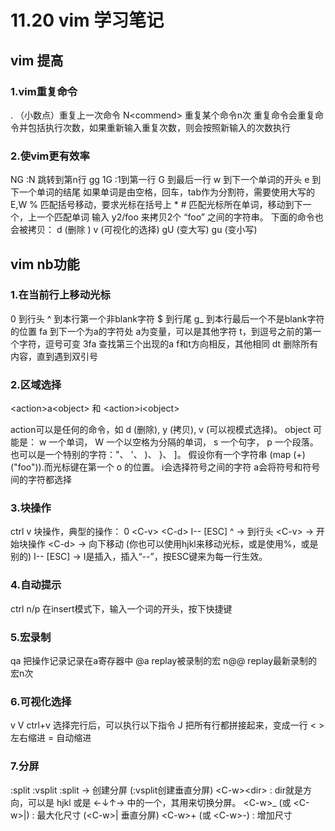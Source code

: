 
# 11.20 vim 学习笔记

## vim 提高

### 1.vim重复命令

. （小数点）重复上一次命令
N\<commend> 重复某个命令n次
重复命令会重复命令并包括执行次数，如果重新输入重复次数，则会按照新输入的次数执行

### 2.使vim更有效率

NG :N 跳转到第n行
gg 1G :1到第一行
G 到最后一行
w 到下一个单词的开头
e 到下一个单词的结尾
如果单词是由空格，回车，tab作为分割符，需要使用大写的E,W
% 匹配括号移动，要求光标在括号上
\* \# 匹配光标所在单词，移动到下一个，上一个匹配单词
输入 y2/foo 来拷贝2个 “foo” 之间的字符串。
下面的命令也会被拷贝：
d (删除 )
v (可视化的选择)
gU (变大写)
gu (变小写)

## vim nb功能

### 1.在当前行上移动光标

0 到行头
^ 到本行第一个非blank字符
$ 到行尾
g_ 到本行最后一个不是blank字符的位置
fa 到下一个为a的字符处 a为变量，可以是其他字符
t，到逗号之前的第一个字符，逗号可变
3fa 查找第三个出现的a
f和t方向相反，其他相同
dt 删除所有内容，直到遇到双引号

### 2.区域选择

\<action>a\<object> 和 \<action>i\<object>

action可以是任何的命令，如 d (删除), y (拷贝), v (可以视模式选择)。
object 可能是： w 一个单词， W 一个以空格为分隔的单词， s 一个句字， p 一个段落。也可以是一个特别的字符："、 '、 )、 }、 ]。
假设你有一个字符串 (map (+) ("foo")).而光标键在第一个 o 的位置。
i会选择符号之间的字符
a会将符号和符号间的字符都选择

### 3.块操作

ctrl v
块操作，典型的操作： 0 \<C-v> \<C-d> I-- [ESC]
^ → 到行头
\<C-v> → 开始块操作
\<C-d> → 向下移动 (你也可以使用hjkl来移动光标，或是使用%，或是别的)
I-- [ESC] → I是插入，插入“--”，按ESC键来为每一行生效。

### 4.自动提示

ctrl n/p
在insert模式下，输入一个词的开头，按下快捷键

### 5.宏录制

qa 把操作记录记录在a寄存器中
@a replay被录制的宏
n@@ replay最新录制的宏n次

### 6.可视化选择

v V ctrl+v
选择完行后，可以执行以下指令
J 把所有行都拼接起来，变成一行
< > 左右缩进
= 自动缩进

### 7.分屏

:split
:vsplit
:split → 创建分屏 (:vsplit创建垂直分屏)
\<C-w>\<dir> : dir就是方向，可以是 hjkl 或是 ←↓↑→ 中的一个，其用来切换分屏。
\<C-w>_ (或 \<C-w>|) : 最大化尺寸 (\<C-w>| 垂直分屏)
\<C-w>+ (或 \<C-w>-) : 增加尺寸
